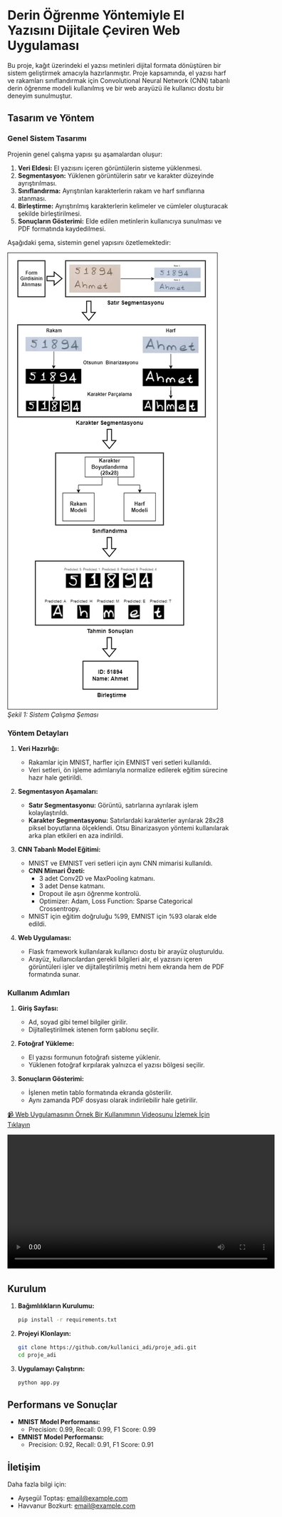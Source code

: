 # Derin Öğrenme Yöntemiyle El Yazısını Dijitale Çeviren Web Uygulaması

Bu proje, kağıt üzerindeki el yazısı metinleri dijital formata dönüştüren bir sistem geliştirmek amacıyla hazırlanmıştır. Proje kapsamında, el yazısı harf ve rakamları sınıflandırmak için Convolutional Neural Network (CNN) tabanlı derin öğrenme modeli kullanılmış ve bir web arayüzü ile kullanıcı dostu bir deneyim sunulmuştur.

## Tasarım ve Yöntem

### Genel Sistem Tasarımı
Projenin genel çalışma yapısı şu aşamalardan oluşur:
1. **Veri Eldesi:** El yazısını içeren görüntülerin sisteme yüklenmesi.
2. **Segmentasyon:** Yüklenen görüntülerin satır ve karakter düzeyinde ayrıştırılması.
3. **Sınıflandırma:** Ayrıştırılan karakterlerin rakam ve harf sınıflarına atanması.
4. **Birleştirme:** Ayrıştırılmış karakterlerin kelimeler ve cümleler oluşturacak şekilde birleştirilmesi.
5. **Sonuçların Gösterimi:** Elde edilen metinlerin kullanıcıya sunulması ve PDF formatında kaydedilmesi.

Aşağıdaki şema, sistemin genel yapısını özetlemektedir:

![Sistemin Genel Çalışma Şeması](yontem_sema.png)  
_Şekil 1: Sistem Çalışma Şeması_

### Yöntem Detayları
1. **Veri Hazırlığı:**
   - Rakamlar için MNIST, harfler için EMNIST veri setleri kullanıldı.
   - Veri setleri, ön işleme adımlarıyla normalize edilerek eğitim sürecine hazır hale getirildi.

2. **Segmentasyon Aşamaları:**
   - **Satır Segmentasyonu:** Görüntü, satırlarına ayrılarak işlem kolaylaştırıldı.
   - **Karakter Segmentasyonu:** Satırlardaki karakterler ayrılarak 28x28 piksel boyutlarına ölçeklendi. Otsu Binarizasyon yöntemi kullanılarak arka plan etkileri en aza indirildi.

3. **CNN Tabanlı Model Eğitimi:**
   - MNIST ve EMNIST veri setleri için aynı CNN mimarisi kullanıldı.  
   - **CNN Mimari Özeti:** 
     - 3 adet Conv2D ve MaxPooling katmanı.
     - 3 adet Dense katmanı.
     - Dropout ile aşırı öğrenme kontrolü.
     - Optimizer: Adam, Loss Function: Sparse Categorical Crossentropy.
   - MNIST için eğitim doğruluğu %99, EMNIST için %93 olarak elde edildi.

4. **Web Uygulaması:**
   - Flask framework kullanılarak kullanıcı dostu bir arayüz oluşturuldu.
   - Arayüz, kullanıcılardan gerekli bilgileri alır, el yazısını içeren görüntüleri işler ve dijitalleştirilmiş metni hem ekranda hem de PDF formatında sunar.

### Kullanım Adımları
1. **Giriş Sayfası:**
   - Ad, soyad gibi temel bilgiler girilir.
   - Dijitalleştirilmek istenen form şablonu seçilir.
   
2. **Fotoğraf Yükleme:**
   - El yazısı formunun fotoğrafı sisteme yüklenir.
   - Yüklenen fotoğraf kırpılarak yalnızca el yazısı bölgesi seçilir.

3. **Sonuçların Gösterimi:**
   - İşlenen metin tablo formatında ekranda gösterilir.
   - Aynı zamanda PDF dosyası olarak indirilebilir hale getirilir.


[📹 Web Uygulamasının Örnek Bir Kullanımının Videosunu İzlemek İçin Tıklayın](https://drive.google.com/file/d/1DPAPBaXmMQwd0uG6VMSnR4J3NKavsu2Z/view?usp=drive_link)

<video width="600" controls>
  <source src="path/to/your-video.mp4" type="video/mp4">
  Tarayıcınız bu videoyu desteklemiyor.
</video>

## Kurulum
1. **Bağımlılıkların Kurulumu:**
   ```bash
   pip install -r requirements.txt
   ```
2. **Projeyi Klonlayın:**
   ```bash
   git clone https://github.com/kullanici_adi/proje_adi.git
   cd proje_adi
   ```
3. **Uygulamayı Çalıştırın:**
   ```bash
   python app.py
   ```

## Performans ve Sonuçlar
- **MNIST Model Performansı:**
  - Precision: 0.99, Recall: 0.99, F1 Score: 0.99
- **EMNIST Model Performansı:**
  - Precision: 0.92, Recall: 0.91, F1 Score: 0.91


## İletişim
Daha fazla bilgi için:
- Ayşegül Toptaş: [email@example.com](mailto:email@example.com)
- Havvanur Bozkurt: [email@example.com](mailto:email@example.com)
